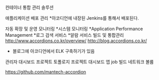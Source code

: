 컨테이너 통합 관리 솔루션

애플리케이션 배포 관리
*아코디언에 내장된 Jenkins를 통해서 배포된다.

자동 확장 및 운영
모니터링
*시스템 모니터링
*Application Performance Management
*로그 검색 서비스
*알람 서비스
빌드 및 통합관리
http://www.accordions.co.kr/overview/
http://blog.accordions.co.kr/
 - 블로그에 아코디언에서 ELK 구축하기가 있음

관리자 대시보드
프로젝트
토폴로지
프로젝트 대시보드
앱
job
빌드 네트워크
볼륨

https://github.com/mantech-accordion
